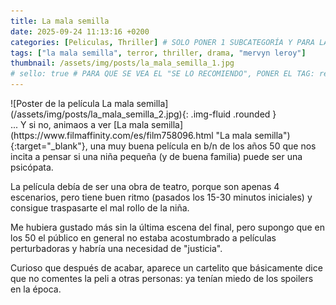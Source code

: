 ```yaml
---
title: La mala semilla
date: 2025-09-24 11:13:16 +0200
categories: [Peliculas, Thriller] # SOLO PONER 1 SUBCATEGORÍA Y PARA LAS SERIES PONER UN CARACTER INVISIBLE, COPIALO DE ENTRE LOS PARÉNTESIS (ㅤ), AL FINAL DE LA SUBCATEGORÍA, POR EJEMPLO [Series, "Thrillerㅤ"]
tags: ["la mala semilla", terror, thriller, drama, "mervyn leroy"]
thumbnail: /assets/img/posts/la_mala_semilla_1.jpg
# sello: true # PARA QUE SE VEA EL "SE LO RECOMIENDO", PONER EL TAG: recomendada
---
```


<div class="row mb-4">
  <div class="col-md-5" markdown="1">
![Poster de la película La mala semilla](/assets/img/posts/la_mala_semilla_2.jpg){: .img-fluid .rounded }
  </div>
  <div class="col-md-7" markdown="1">
... Y si no, animaos a ver [La mala semilla](https://www.filmaffinity.com/es/film758096.html "La mala semilla"){:target="_blank"}, una muy buena película en b/n de los años 50 que nos incita a pensar si una niña pequeña (y de buena familia) puede ser una psicópata.

La película debía de ser una obra de teatro, porque son apenas 4 escenarios, pero tiene buen ritmo (pasados los 15-30 minutos iniciales) y consigue traspasarte el mal rollo de la niña.

Me hubiera gustado más sin la última escena del final, pero supongo que en los 50 el público en general no estaba acostumbrado a películas perturbadoras y habría una necesidad de "justicia".

Curioso que después de acabar, aparece un cartelito que básicamente dice que no comentes la peli a otras personas: ya tenían miedo de los spoilers en la época.
  </div>
</div>
